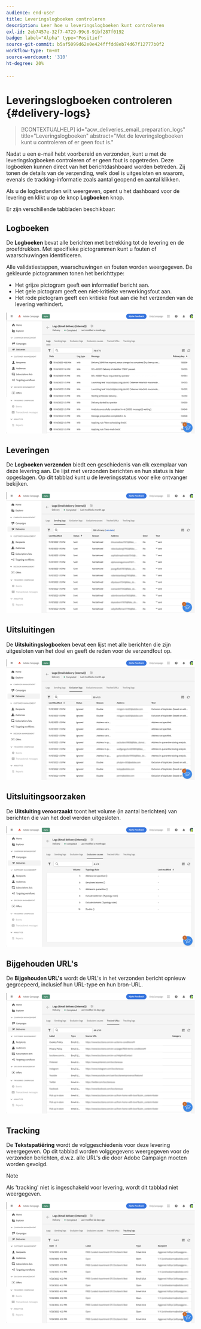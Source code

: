 ```yaml
---
audience: end-user
title: Leveringslogboeken controleren
description: Leer hoe u leveringslogboeken kunt controleren
exl-id: 2eb7457e-32f7-4729-99c8-91bf287f0192
badge: label="Alpha" type="Positief"
source-git-commit: b5af5099d62e0e424fffdd8eb74d67f12777b0f2
workflow-type: tm+mt
source-wordcount: '310'
ht-degree: 20%

---
```


# Leveringslogboeken controleren {#delivery-logs}

>[!CONTEXTUALHELP]
>id="acw_deliveries_email_preparation_logs"
>title="Leveringslogboeken"
>abstract="Met de leveringslogboeken kunt u controleren of er geen fout is."

Nadat u een e-mail hebt voorbereid en verzonden, kunt u met de leveringslogboeken controleren of er geen fout is opgetreden. Deze logboeken kunnen direct van het berichtdashboard worden betreden. Zij tonen de details van de verzending, welk doel is uitgesloten en waarom, evenals de tracking-informatie zoals aantal geopend en aantal klikken.

Als u de logbestanden wilt weergeven, opent u het dashboard voor de levering en klikt u op de knop **Logboeken** knop.

Er zijn verschillende tabbladen beschikbaar:

## Logboeken

De **Logboeken** bevat alle berichten met betrekking tot de levering en de proefdrukken. Met specifieke pictogrammen kunt u fouten of waarschuwingen identificeren.

Alle validatiestappen, waarschuwingen en fouten worden weergegeven. De gekleurde pictogrammen tonen het berichttype:

* Het grijze pictogram geeft een informatief bericht aan.
* Het gele pictogram geeft een niet-kritieke verwerkingsfout aan.
* Het rode pictogram geeft een kritieke fout aan die het verzenden van de levering verhindert.

![](assets/logs.png)

## Leveringen

De **Logboeken verzenden** biedt een geschiedenis van elk exemplaar van deze levering aan. De lijst met verzonden berichten en hun status is hier opgeslagen. Op dit tabblad kunt u de leveringsstatus voor elke ontvanger bekijken.

![](assets/logs2.png)

## Uitsluitingen

De **Uitsluitingslogboeken** bevat een lijst met alle berichten die zijn uitgesloten van het doel en geeft de reden voor de verzendfout op.

![](assets/logs3.png)

## Uitsluitingsoorzaken

De **Uitsluiting veroorzaakt** toont het volume (in aantal berichten) van berichten die van het doel werden uitgesloten.

![](assets/logs4.png)

## Bijgehouden URL&#39;s

De **Bijgehouden URL&#39;s** wordt de URL&#39;s in het verzonden bericht opnieuw gegroepeerd, inclusief hun URL-type en hun bron-URL.

![](assets/logs5.png)

## Tracking

De **Tekstspatiëring** wordt de volggeschiedenis voor deze levering weergegeven. Op dit tabblad worden volggegevens weergegeven voor de verzonden berichten, d.w.z. alle URL&#39;s die door Adobe Campaign moeten worden gevolgd.

>[!NOTE]
>
>Als &#39;tracking&#39; niet is ingeschakeld voor levering, wordt dit tabblad niet weergegeven.

![](assets/logs6.png)
